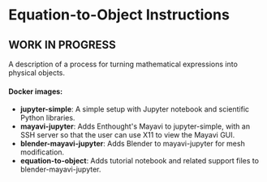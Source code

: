 # Equation-to-Object Instructions

## WORK IN PROGRESS

A description of a process for turning mathematical expressions into physical objects.  

#### Docker images:  
- **jupyter-simple**:  A simple setup with Jupyter notebook and scientific Python libraries. 
- **mayavi-jupyter**:  Adds Enthought's Mayavi to jupyter-simple, with an SSH server so that the user can use X11 to view the Mayavi GUI.  
- **blender-mayavi-jupyter**:  Adds Blender to mayavi-jupyter for mesh modification.  
- **equation-to-object**:  Adds tutorial notebook and related support files to blender-mayavi-jupyter.  

